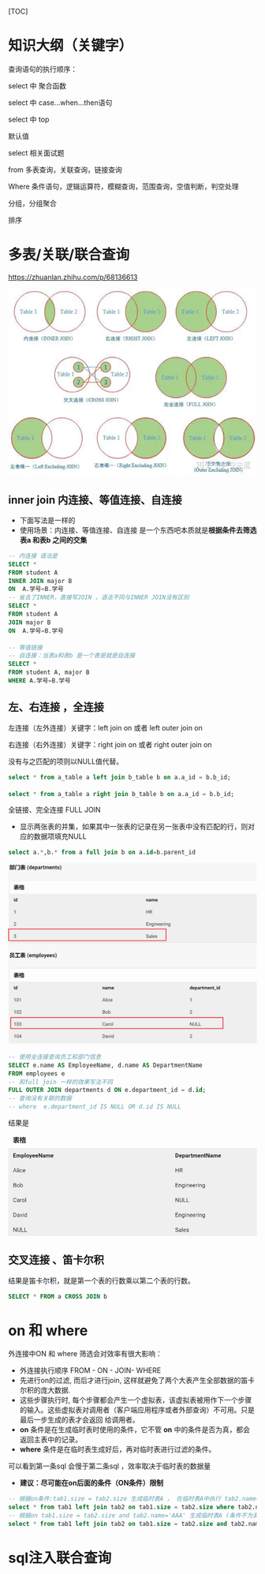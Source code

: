 [TOC]



# 知识大纲（关键字）



查询语句的执行顺序：

select 中 聚合函数

select 中 case...when...then语句

select 中 top

默认值

select  相关面试题

from 多表查询，关联查询，链接查询

Where 条件语句，逻辑运算符，模糊查询，范围查询，空值判断，判空处理

分组，分组聚合

排序





# 多表/关联/联合查询

https://zhuanlan.zhihu.com/p/68136613

![img](imgs/v2-7dd2e77f2d94fb2752900b05ba7ae67b_1440w.webp)

## inner join 内连接、等值连接、自连接

- 下面写法是一样的
- 使用场景：内连接、等值连接、自连接 是一个东西吧本质就是**根据条件去筛选表a 和表b 之间的交集**

```sql
-- 内连接 语法是
SELECT *
FROM student A
INNER JOIN major B   
ON  A.学号=B.学号
-- 省去了INNER，直接写JOIN ，语法不同与INNER JOIN没有区别
SELECT *
FROM student A
JOIN major B  
ON  A.学号=B.学号

-- 等值链接
-- 自连接：当表a和表b 是一个表是就是自连接
SELECT *
FROM student A, major B
WHERE A.学号=B.学号 
```



## 左、右连接 ，全连接 

左连接（左外连接）关键字：left join on 或者 left outer join on

右连接（右外连接）关键字：right join on 或者 right outer join on

没有与之匹配的项则以NULL值代替。

```SQL
select * from a_table a left join b_table b on a.a_id = b.b_id;

select * from a_table a right join b_table b on a.a_id = b.b_id;
```

全链接、完全连接  FULL JOIN

- 显示两张表的并集，如果其中一张表的记录在另一张表中没有匹配的行，则对应的数据项填充NULL

```SQL
select a.*,b.* from a full join b on a.id=b.parent_id	
```



<img src="imgs/image-20240528002326107.png" alt="image-20240528002326107" style="zoom: 50%;" />

```sql
-- 使用全连接查询员工和部门信息
SELECT e.name AS EmployeeName, d.name AS DepartmentName
FROM employees e
-- 和full join 一样的效果写法不同
FULL OUTER JOIN departments d ON e.department_id = d.id;
-- 查询没有关联的数据
-- where  e.department_id IS NULL OR d.id IS NULL
```

结果是

<img src="imgs/image-20240528002422185.png" alt="image-20240528002422185" style="zoom:80%;" />









## 交叉连接 、笛卡尔积

结果是笛卡尔积，就是第一个表的行数乘以第二个表的行数。

```SQL
SELECT * FROM a CROSS JOIN b
```











# **on** 和 **where** 

外连接中ON 和 where 筛选会对效率有很大影响：

- 外连接执行顺序  FROM - ON -  JOIN-  WHERE
- 先进行on的过滤, 而后才进行join, 这样就避免了两个大表产生全部数据的笛卡尔积的庞大数据. 
- 这些步骤执行时, 每个步骤都会产生一个虚拟表，该虚拟表被用作下一个步骤的输入。这些虚拟表对调用者（客户端应用程序或者外部查询）不可用。只是最后一步生成的表才会返回 给调用者。
- **on** 条件是在生成临时表时使用的条件，它不管 **on** 中的条件是否为真，都会返回主表中的记录。
- **where** 条件是在临时表生成好后，再对临时表进行过滤的条件。

可以看到第一条sql 会慢于第二条sql ，效率取决于临时表的数据量

- **建议：尽可能在on后面的条件（ON条件）限制**

```sql
-- 根据on条件:tab1.size = tab2.size 生成临时表A ， 在临时表A中执行 tab2.name='AAA'过滤
select * from tab1 left join tab2 on tab1.size = tab2.size where tab2.name='AAA'
-- 根据on tab1.size = tab2.size and tab2.name='AAA' 生成临时表A (条件不为真也会返回左表中的记录)
select * from tab1 left join tab2 on tab1.size = tab2.size and tab2.name='AAA'
```







# sql注入联合查询

